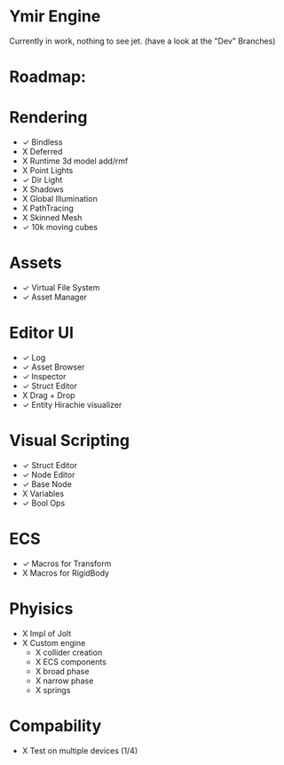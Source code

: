 # Ymir Engine

Currently in work, nothing to see jet.
(have a look at the "Dev" Branches)

# Roadmap:
# Rendering
 - ✓ Bindless
 - X Deferred 
 - X Runtime 3d model add/rmf
 - X Point Lights
 - ✓ Dir Light
 - X Shadows
 - X Global Illumination
 - X PathTracing
 - X Skinned Mesh
 - ✓ 10k moving cubes
# Assets
 - ✓ Virtual File System
 - ✓ Asset Manager
# Editor UI
 - ✓ Log
 - ✓ Asset Browser
 - ✓ Inspector
 - ✓ Struct Editor
 - X Drag + Drop
 - ✓ Entity Hirachie visualizer
# Visual Scripting
 - ✓ Struct Editor 
 - ✓ Node Editor 
 - ✓ Base Node
 - X Variables
 - ✓ Bool Ops
# ECS
- ✓ Macros for Transform
- X Macros for RigidBody

# Phyisics
- X Impl of Jolt
- X Custom engine
  - X collider creation 
  - X ECS components
  - X broad phase
  - X narrow phase
  - X springs
  
# Compability
- X Test on multiple devices (1/4)


